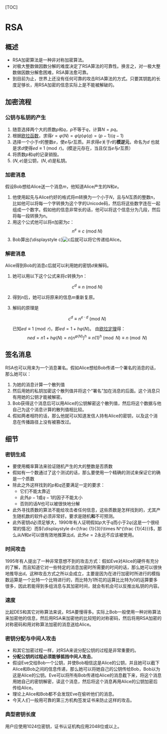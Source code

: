 [TOC]

# RSA

## 概述

+ RSA加密算法是一种非对称加密算法。
+ 对极大整数做因数分解的难度决定了RSA算法的可靠性。换言之，对一极大整数做因数分解愈困难，RSA算法愈可靠。
+ 到目前为止，世界上还没有任何可靠的攻击RSA算法的方式。只要其钥匙的长度足够长，用RSA加密的信息实际上是不能被解破的。

## 加密流程

### 公钥与私钥的产生

1. 随意选择两个大的质数${\displaystyle p}$和${\displaystyle q}$，${\displaystyle p}$不等于${\displaystyle q}$，计算${\displaystyle N=pq}$。
2. 根据[欧拉函数](https://zh.wikipedia.org/wiki/%E6%AC%A7%E6%8B%89%E5%87%BD%E6%95%B0)，求得${\displaystyle r=\varphi (N)=\varphi (p)\varphi (q)=(p-1)(q-1)}$
3. 选择一个小于${\displaystyle r}$的整数${\displaystyle e}$，使${\displaystyle e}$与${\displaystyle r}$互质。并求得${\displaystyle e}$关于${\displaystyle r}$的**模逆元**，命名为${\displaystyle d}$    也就是求${\displaystyle d}$使得${\displaystyle ed\equiv 1{\pmod {r}}}$。(模逆元存在，当且仅当${\displaystyle e}$与${\displaystyle r}$互质）
4. 将质数${\displaystyle p}$和${\displaystyle q}$的记录销毁。
5. $(N,e)$是公钥，${\displaystyle (N,d)}$是私钥。

### 加密消息

假设Bob想给Alice送一个消息${\displaystyle m}$，他知道Alice产生的${\displaystyle N}$和${\displaystyle e}$。

1. 他使用起先与Alice约好的格式将${\displaystyle m}$转换为一个小于${\displaystyle N}$，且与${\displaystyle N}$互质的整数${\displaystyle n}$，比如他可以将每一个字转换为这个字的Unicode码，然后将这些数字连在一起组成一个数字。假如他的信息非常长的话，他可以将这个信息分为几段，然后将每一段转换为${\displaystyle n}$。
2. 用这个公式他可以将${\displaystyle n}$加密为${\displaystyle c}$： $$n^e \equiv c\ (\mathrm{mod}\ N) $$
3. Bob算出{\displaystyle c}![c](https://wikimedia.org/api/rest_v1/media/math/render/svg/86a67b81c2de995bd608d5b2df50cd8cd7d92455)后就可以将它传递给Alice。

### 解密消息

Alice得到Bob的消息$c$后就可以利用她的密钥$d$来解码。

1. 她可以用以下这个公式来将$c$转换为$n$：

   $$ c^d \equiv n\ (\mathrm{mod}\ N) $$

2. 得到$n$后，她可以将原来的信息$m$重新复原。

3. 解码的原理是

   $$c^d \equiv n^{e \cdot d}\ (\mathrm{mod}\ N)$$

   已知${\displaystyle ed\equiv 1{\pmod {r}}}$，即$ {\displaystyle ed=1+h\varphi (N)}$。 由[欧拉定理](https://zh.wikipedia.org/wiki/%E6%AC%A7%E6%8B%89%E5%AE%9A%E7%90%86_(%E6%95%B0%E8%AE%BA))得：
   $$
   {\displaystyle n{ed}=n{1+h\varphi (N)}=n\left(n^{\varphi (N)}\right)^{h}\equiv n(1)^{h}{\pmod {N}}\equiv n{\pmod {N}}}
   $$


## 签名消息

RSA也可以用来为一个消息署名。假如Alice想给Bob传递一个署名的消息的话，那么她可以：

1. 为她的消息计算一个散列值
2. 然后用她的私钥加密这个散列值并将这个“署名”加在消息的后面。这个消息只有用她的公钥才能被解密。
3. Bob获得这个消息后可以用Alice的公钥解密这个散列值，然后将这个数据与他自己为这个消息计算的散列值相比较。
4. 假如两者相符的话，那么他就可以知道发信人持有Alice的密钥，以及这个消息在传播路径上没有被篡改过。

## 细节

### 密钥生成

+ 要使用概率算法来验证随机产生的大的整数是否质数
+ 假如有一个数通过了这个测试的话，那么要使用一个精确的测试来保证它的确是一个质数
+ 除此之外这样找到的$p$和$q$还要满足一定的要求：
  + 它们不能太靠近
  + 此外$p-1$或$q-1$的因子不能太小
  + 否则的话$N$也可以被很快地分解
+ 此外寻找质数的算法不能给攻击者任何信息，这些质数是怎样找到的，尤其产生随机数的软件必须非常好。要求是随机**和**不可预测。
+ 此外密钥$d$必须足够大，1990年有人证明假如$p$大于$q$而小于$2q$(这是一个很经常的情况）而${\displaystyle d<{\frac {1}{3}}\times N^{\frac {1}{4}}}$，那么从$N$和$e$可以很有效地推算出$d$。此外$e=2$永远不应该被使用。

### 时间攻击

1995年有人提出了一种非常意想不到的攻击方式：假如Eve对Alice的硬件有充分的了解，而且知道它对一些特定的消息加密时所需要的时间的话，那么她可以很快地推导出*d*。这种攻击方式之所以会成立，主要是因为在进行加密时所进行的模指数运算是一个比特一个比特进行的，而比特为1所花的运算比比特为0的运算要多很多，因此若能得到多组消息与其加密时间，就会有机会可以反推出私钥的内容。

### 速度

比起DES和其它对称算法来说，RSA要慢得多。实际上Bob一般使用一种对称算法来加密他的信息，然后用RSA来加密他的比较短的对称密码，然后将用RSA加密的对称密码和用对称算法加密的消息送给Alice。

### 密钥分配与中间人攻击

+ 和其它加密过程一样，对RSA来说分配公钥的过程是非常重要的。
+ **分配公钥的过程必须能够抵挡中间人攻击**。
+ 假设Eve交给Bob一个公钥，并使Bob相信这是Alice的公钥，并且她可以截下Alice和Bob之间的信息传递，那么她可以将她自己的公钥传给Bob，Bob以为这是Alice的公钥。Eve可以将所有Bob传递给Alice的消息截下来，将这个消息用她自己的密钥解密，读这个消息，然后将这个消息再用Alice的公钥加密后传给Alice。
+ 理论上Alice和Bob都不会发现Eve在偷听他们的消息。
+ 今天人们一般用可靠的第三方机构签发证书来防止这样的攻击。

### 典型密钥长度

用户应使用1024位密钥，证书认证机构应用2048位或以上。